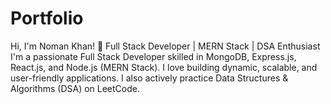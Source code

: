 # Portfolio
 Hi, I'm Noman Khan! 🚀 Full Stack Developer | MERN Stack | DSA Enthusiast  I'm a passionate Full Stack Developer skilled in MongoDB, Express.js, React.js, and Node.js (MERN Stack). I love building dynamic, scalable, and user-friendly applications. I also actively practice Data Structures &amp; Algorithms (DSA) on LeetCode.
